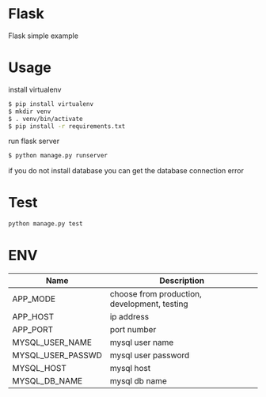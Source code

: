 # Flask
Flask simple example

# Usage

install virtualenv
```sh
$ pip install virtualenv
$ mkdir venv
$ . venv/bin/activate
$ pip install -r requirements.txt
```

run flask server
```sh
$ python manage.py runserver
```
if you do not install database you can get the database connection error

# Test
```sh
python manage.py test
```

# ENV

| Name                | Description                      |
| ------------------- | -------------------------------- |
| APP_MODE            | choose from production, development, testing |
| APP_HOST            | ip address                       |
| APP_PORT            | port number                      |
| MYSQL_USER_NAME     | mysql user name                  |
| MYSQL_USER_PASSWD   | mysql user password              |
| MYSQL_HOST          | mysql host                       |
| MYSQL_DB_NAME       | mysql db name                    |
